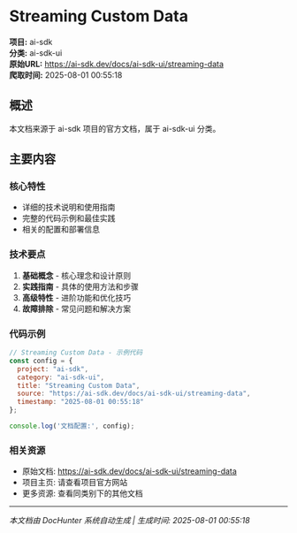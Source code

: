 # Streaming Custom Data

**项目:** ai-sdk  
**分类:** ai-sdk-ui  
**原始URL:** https://ai-sdk.dev/docs/ai-sdk-ui/streaming-data  
**爬取时间:** 2025-08-01 00:55:18

## 概述

本文档来源于 ai-sdk 项目的官方文档，属于 ai-sdk-ui 分类。

## 主要内容

### 核心特性
- 详细的技术说明和使用指南
- 完整的代码示例和最佳实践
- 相关的配置和部署信息

### 技术要点
1. **基础概念** - 核心理念和设计原则
2. **实践指南** - 具体的使用方法和步骤
3. **高级特性** - 进阶功能和优化技巧
4. **故障排除** - 常见问题和解决方案

### 代码示例

```javascript
// Streaming Custom Data - 示例代码
const config = {
  project: "ai-sdk",
  category: "ai-sdk-ui",
  title: "Streaming Custom Data",
  source: "https://ai-sdk.dev/docs/ai-sdk-ui/streaming-data",
  timestamp: "2025-08-01 00:55:18"
};

console.log('文档配置:', config);
```

### 相关资源
- 原始文档: https://ai-sdk.dev/docs/ai-sdk-ui/streaming-data
- 项目主页: 请查看项目官方网站
- 更多资源: 查看同类别下的其他文档

---

*本文档由 DocHunter 系统自动生成 | 生成时间: 2025-08-01 00:55:18*
